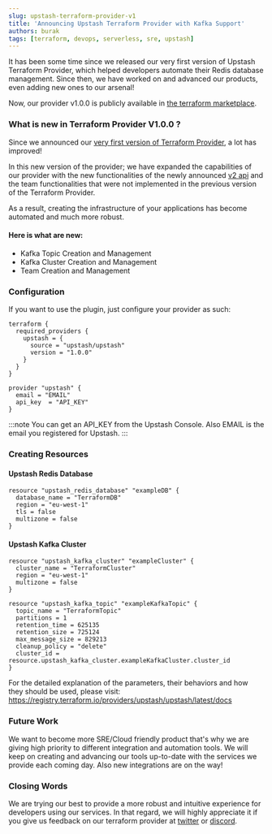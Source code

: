 ```yaml
---
slug: upstash-terraform-provider-v1
title: 'Announcing Upstash Terraform Provider with Kafka Support'
authors: burak
tags: [terraform, devops, serverless, sre, upstash]
---
```


It has been some time since we released our very first version of Upstash Terraform Provider, which helped developers automate their Redis database management.
Since then, we have worked on and advanced our products, even adding new ones to our arsenal!


Now, our provider v1.0.0 is publicly available in [the terraform marketplace](https://registry.terraform.io/providers/upstash/upstash/latest).

<!-- truncate -->

### What is new in Terraform Provider V1.0.0 ?

Since we announced our [very first version of Terraform Provider](https://blog.upstash.com/redis-terraform), a lot has improved!

In this new version of the provider; we have expanded the capabilities of our provider with the new functionalities of the newly announced [v2 api](https://blog.upstash.com/management-api-v2) and the team functionalities that were not implemented in the previous version of the Terraform Provider.


As a result, creating the infrastructure of your applications has become automated and much more robust.

#### Here is what are new:
* Kafka Topic Creation and Management
* Kafka Cluster Creation and Management
* Team Creation and Management


### Configuration

If you want to use the plugin, just configure your provider as such:

```
terraform {
  required_providers {
    upstash = {
      source = "upstash/upstash"
      version = "1.0.0"
    }
  }
}
```

```
provider "upstash" {
  email = "EMAIL"
  api_key  = "API_KEY"
}
```
:::note
You can get an API_KEY from the Upstash Console. Also EMAIL is the email you registered for Upstash.
:::

### Creating Resources

#### Upstash Redis Database

```
resource "upstash_redis_database" "exampleDB" {
  database_name = "TerraformDB"
  region = "eu-west-1"
  tls = false
  multizone = false
}
```

#### Upstash Kafka Cluster

```
resource "upstash_kafka_cluster" "exampleCluster" {
  cluster_name = "TerraformCluster"
  region = "eu-west-1"
  multizone = false
}
```


```
resource "upstash_kafka_topic" "exampleKafkaTopic" {
  topic_name = "TerraformTopic"
  partitions = 1
  retention_time = 625135
  retention_size = 725124
  max_message_size = 829213
  cleanup_policy = "delete"
  cluster_id = resource.upstash_kafka_cluster.exampleKafkaCluster.cluster_id
}
```


For the detailed explanation of the parameters, their behaviors and how they should be used, please visit: https://registry.terraform.io/providers/upstash/upstash/latest/docs


### Future Work

We want to become more SRE/Cloud friendly product that's why we are giving high priority to different integration and automation tools.
We will keep on creating and advancing our tools up-to-date with the services we provide each coming day. 
Also new integrations are on the way!


### Closing Words

We are trying our best to provide a more robust and intuitive experience for developers using our services.
In that regard, we will highly appreciate it if you give us feedback on our terraform provider at [twitter](https://twitter.com/upstash) or [discord](https://discord.com/invite/w9SenAtbme).

